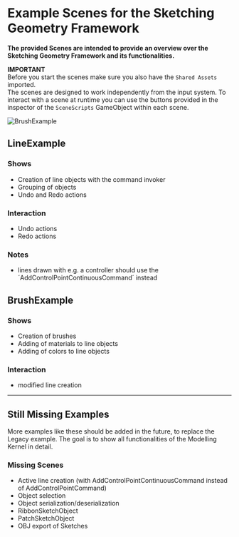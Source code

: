 ﻿# Example Scenes for the Sketching Geometry Framework

**The provided Scenes are intended to provide an overview over the Sketching Geometry Framework and its functionalities.**<br>

**IMPORTANT**<br>
Before you start the scenes make sure you also have the `Shared Assets` imported.</br>
The scenes are designed to work independently from the input system.
To interact with a scene at runtime you can use the buttons provided in the inspector of the `SceneScripts` GameObject within each scene.

![BrushExample](https://user-images.githubusercontent.com/51961152/195395639-a0ab97dc-4f84-4e89-b9bb-d3c28ae27885.png)

## LineExample

### Shows
- Creation of line objects with the command invoker
- Grouping of objects
- Undo and Redo actions

### Interaction
- Undo actions
- Redo actions

### Notes
- lines drawn with e.g. a controller should use the ´AddControlPointContinuousCommand´ instead

## BrushExample

### Shows
- Creation of brushes
- Adding of materials to line objects
- Adding of colors to line objects

### Interaction
- modified line creation

***
## Still Missing Examples
More examples like these should be added in the future, to replace the Legacy example.
The goal is to show all functionalities of the Modelling Kernel in detail.

### Missing Scenes
- Active line creation (with AddControlPointContinuousCommand instead of AddControlPointCommand)
- Object selection
- Object serialization/deserialization
- RibbonSketchObject
- PatchSketchObject
- OBJ export of Sketches
